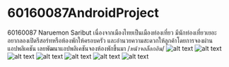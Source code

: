 # 60160087AndroidProject
60160087 Naruemon Saribut
  เนื่องจากเมืองไทยเป็นเมืองท่องเที่ยว มีนักท่องเที่ยวเยอะ อยากลองเปิดรีสอร์ทหรือห้องพักให้ครอบครัว และอำนวยความสะดวกให้ลูกค้าโดยการจองผ่านแอปพลิเคชัน เลยพัฒนาแอปพลิเคชันจองห้องพักขึ้นมา
 /*หน้าจอล็อกอิน*/
![alt text](https://user-images.githubusercontent.com/61410567/77163284-55a02a80-6ae0-11ea-8c6b-e442d716cccb.png)
![alt text](https://user-images.githubusercontent.com/61410567/77163752-58e7e600-6ae1-11ea-8409-5b6b3e49c6c9.png)
![alt text](https://user-images.githubusercontent.com/61410567/77163854-9187bf80-6ae1-11ea-9a08-65c77f4bcf45.png)
![alt text](https://user-images.githubusercontent.com/61410567/77164599-3bb41700-6ae3-11ea-8e1f-002167e564ef.png)
![alt text](https://user-images.githubusercontent.com/61410567/77164784-90579200-6ae3-11ea-8334-333e99cbc08b.png)
![alt text](https://user-images.githubusercontent.com/61410567/77165595-348e0880-6ae5-11ea-9a43-27132d90014d.png)
![alt text](https://user-images.githubusercontent.com/61410567/77165595-348e0880-6ae5-11ea-9a43-27132d90014d.png)
